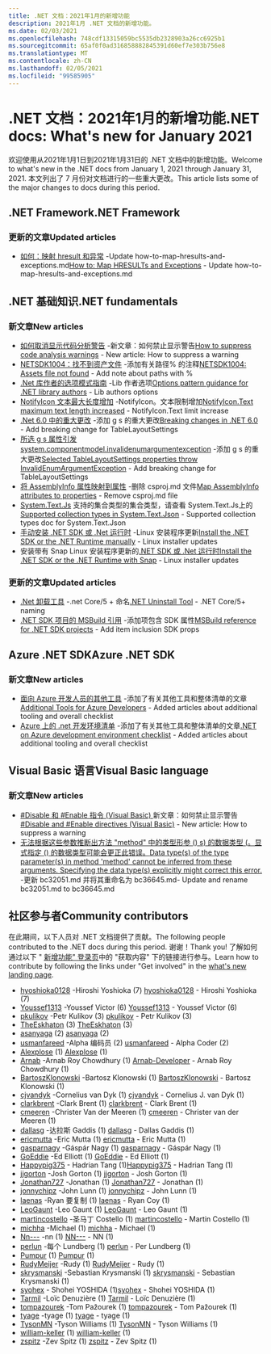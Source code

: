 ```yaml
---
title: .NET 文档：2021年1月的新增功能
description: 2021年1月 .NET 文档的新增功能。
ms.date: 02/03/2021
ms.openlocfilehash: 748cdf13315059bc5535db2328903a26cc6925b1
ms.sourcegitcommit: 65af0f0ad316858882845391d60ef7e303b756e8
ms.translationtype: MT
ms.contentlocale: zh-CN
ms.lasthandoff: 02/05/2021
ms.locfileid: "99585905"
---
```

# <a name="net-docs-whats-new-for-january-2021"></a><span data-ttu-id="14917-103">.NET 文档：2021年1月的新增功能</span><span class="sxs-lookup"><span data-stu-id="14917-103">.NET docs: What's new for January 2021</span></span>

<span data-ttu-id="14917-104">欢迎使用从2021年1月1日到2021年1月31日的 .NET 文档中的新增功能。</span><span class="sxs-lookup"><span data-stu-id="14917-104">Welcome to what's new in the .NET docs from January 1, 2021 through January 31, 2021.</span></span> <span data-ttu-id="14917-105">本文列出了 7 月份对文档进行的一些重大更改。</span><span class="sxs-lookup"><span data-stu-id="14917-105">This article lists some of the major changes to docs during this period.</span></span>

## <a name="net-framework"></a><span data-ttu-id="14917-106">.NET Framework</span><span class="sxs-lookup"><span data-stu-id="14917-106">.NET Framework</span></span>

### <a name="updated-articles"></a><span data-ttu-id="14917-107">更新的文章</span><span class="sxs-lookup"><span data-stu-id="14917-107">Updated articles</span></span>

- <span data-ttu-id="14917-108">[如何：映射 hresult 和异常](../framework/interop/how-to-map-hresults-and-exceptions.md) -Update how-to-map-hresults-and-exceptions.md</span><span class="sxs-lookup"><span data-stu-id="14917-108">[How to: Map HRESULTs and Exceptions](../framework/interop/how-to-map-hresults-and-exceptions.md) - Update how-to-map-hresults-and-exceptions.md</span></span>

## <a name="net-fundamentals"></a><span data-ttu-id="14917-109">.NET 基础知识</span><span class="sxs-lookup"><span data-stu-id="14917-109">.NET fundamentals</span></span>

### <a name="new-articles"></a><span data-ttu-id="14917-110">新文章</span><span class="sxs-lookup"><span data-stu-id="14917-110">New articles</span></span>

- <span data-ttu-id="14917-111">[如何取消显示代码分析警告](../fundamentals/code-analysis/suppress-warnings.md) -新文章：如何禁止显示警告</span><span class="sxs-lookup"><span data-stu-id="14917-111">[How to suppress code analysis warnings](../fundamentals/code-analysis/suppress-warnings.md) - New article: How to suppress a warning</span></span>
- <span data-ttu-id="14917-112">[NETSDK1004：找不到资产文件](../core/tools/sdk-errors/netsdk1004.md) -添加有关路径% 的注释</span><span class="sxs-lookup"><span data-stu-id="14917-112">[NETSDK1004: Assets file not found](../core/tools/sdk-errors/netsdk1004.md) - Add note about paths with %</span></span>
- <span data-ttu-id="14917-113">[.Net 库作者的选项模式指南](../core/extensions/options-library-authors.md) -Lib 作者选项</span><span class="sxs-lookup"><span data-stu-id="14917-113">[Options pattern guidance for .NET library authors](../core/extensions/options-library-authors.md) - Lib authors options</span></span>
- <span data-ttu-id="14917-114">[NotifyIcon 文本最大长度增加](../core/compatibility/windows-forms/6.0/notifyicon-text-max-text-length-increased.md) -NotifyIcon。文本限制增加</span><span class="sxs-lookup"><span data-stu-id="14917-114">[NotifyIcon.Text maximum text length increased](../core/compatibility/windows-forms/6.0/notifyicon-text-max-text-length-increased.md) - NotifyIcon.Text limit increase</span></span>
- <span data-ttu-id="14917-115">[.Net 6.0 中的重大更改](../core/compatibility/6.0.md) -添加 g s 的重大更改</span><span class="sxs-lookup"><span data-stu-id="14917-115">[Breaking changes in .NET 6.0](../core/compatibility/6.0.md) - Add breaking change for TableLayoutSettings</span></span>
- <span data-ttu-id="14917-116">[所选 g s 属性引发 system.componentmodel.invalidenumargumentexception](../core/compatibility/windows-forms/6.0/tablelayoutsettings-apis-throw-invalidenumargumentexception.md) -添加 g s 的重大更改</span><span class="sxs-lookup"><span data-stu-id="14917-116">[Selected TableLayoutSettings properties throw InvalidEnumArgumentException](../core/compatibility/windows-forms/6.0/tablelayoutsettings-apis-throw-invalidenumargumentexception.md) - Add breaking change for TableLayoutSettings</span></span>
- <span data-ttu-id="14917-117">[将 AssemblyInfo 属性映射到属性](../core/migration/assembly-info.md) -删除 csproj.md 文件</span><span class="sxs-lookup"><span data-stu-id="14917-117">[Map AssemblyInfo attributes to properties](../core/migration/assembly-info.md) - Remove csproj.md file</span></span>
- <span data-ttu-id="14917-118">[System.Text.Js](../standard/serialization/system-text-json-supported-collection-types.md) 支持的集合类型的集合类型，请查看 System.Text.Js上的</span><span class="sxs-lookup"><span data-stu-id="14917-118">[Supported collection types in System.Text.Json](../standard/serialization/system-text-json-supported-collection-types.md) - Supported collection types doc for System.Text.Json</span></span>
- <span data-ttu-id="14917-119">[手动安装 .NET SDK 或 .Net 运行时](../core/install/linux-scripted-manual.md) -Linux 安装程序更新</span><span class="sxs-lookup"><span data-stu-id="14917-119">[Install the .NET SDK or the .NET Runtime manually](../core/install/linux-scripted-manual.md) - Linux installer updates</span></span>
- <span data-ttu-id="14917-120">安装带有 Snap Linux 安装程序更新的[.NET SDK 或 .Net 运行时](../core/install/linux-snap.md)</span><span class="sxs-lookup"><span data-stu-id="14917-120">[Install the .NET SDK or the .NET Runtime with Snap](../core/install/linux-snap.md) - Linux installer updates</span></span>

### <a name="updated-articles"></a><span data-ttu-id="14917-121">更新的文章</span><span class="sxs-lookup"><span data-stu-id="14917-121">Updated articles</span></span>

- <span data-ttu-id="14917-122">[.Net 卸载工具](../core/additional-tools/uninstall-tool.md) -.net Core/5 + 命名</span><span class="sxs-lookup"><span data-stu-id="14917-122">[.NET Uninstall Tool](../core/additional-tools/uninstall-tool.md) - .NET Core/5+ naming</span></span>
- <span data-ttu-id="14917-123">[.NET SDK 项目的 MSBuild 引用](../core/project-sdk/msbuild-props.md) -添加项包含 SDK 属性</span><span class="sxs-lookup"><span data-stu-id="14917-123">[MSBuild reference for .NET SDK projects](../core/project-sdk/msbuild-props.md) - Add item inclusion SDK props</span></span>

## <a name="azure-net-sdk"></a><span data-ttu-id="14917-124">Azure .NET SDK</span><span class="sxs-lookup"><span data-stu-id="14917-124">Azure .NET SDK</span></span>

### <a name="new-articles"></a><span data-ttu-id="14917-125">新文章</span><span class="sxs-lookup"><span data-stu-id="14917-125">New articles</span></span>

- <span data-ttu-id="14917-126">[面向 Azure 开发人员的其他工具](../azure/azure-tools.md) -添加了有关其他工具和整体清单的文章</span><span class="sxs-lookup"><span data-stu-id="14917-126">[Additional Tools for Azure Developers](../azure/azure-tools.md) - Added articles about additional tooling and overall checklist</span></span>
- <span data-ttu-id="14917-127">[Azure 上的 .net 开发环境清单](../azure/dotnet-dev-env-checklist.md) -添加了有关其他工具和整体清单的文章</span><span class="sxs-lookup"><span data-stu-id="14917-127">[.NET on Azure development environment checklist](../azure/dotnet-dev-env-checklist.md) - Added articles about additional tooling and overall checklist</span></span>

## <a name="visual-basic-language"></a><span data-ttu-id="14917-128">Visual Basic 语言</span><span class="sxs-lookup"><span data-stu-id="14917-128">Visual Basic language</span></span>

### <a name="new-articles"></a><span data-ttu-id="14917-129">新文章</span><span class="sxs-lookup"><span data-stu-id="14917-129">New articles</span></span>

- <span data-ttu-id="14917-130">[#Disable 和 #Enable 指令 (Visual Basic) ](../visual-basic/language-reference/directives/disable-enable.md) 新文章：如何禁止显示警告</span><span class="sxs-lookup"><span data-stu-id="14917-130">[#Disable and #Enable directives (Visual Basic)](../visual-basic/language-reference/directives/disable-enable.md) - New article: How to suppress a warning</span></span>
- [<span data-ttu-id="14917-131">无法根据这些参数推断出方法 "method" 中的类型形参 () s) 的数据类型 (。显式指定 () 的数据类型可能会更正此错误。</span><span class="sxs-lookup"><span data-stu-id="14917-131">Data type(s) of the type parameter(s) in method 'method' cannot be inferred from these arguments. Specifying the data type(s) explicitly might correct this error.</span></span>](../visual-basic/language-reference/error-messages/bc36645.md) <span data-ttu-id="14917-132">-更新 bc32051.md 并将其重命名为 bc36645.md</span><span class="sxs-lookup"><span data-stu-id="14917-132">- Update and rename bc32051.md to bc36645.md</span></span>

## <a name="community-contributors"></a><span data-ttu-id="14917-133">社区参与者</span><span class="sxs-lookup"><span data-stu-id="14917-133">Community contributors</span></span>

<span data-ttu-id="14917-134">在此期间，以下人员对 .NET 文档提供了贡献。</span><span class="sxs-lookup"><span data-stu-id="14917-134">The following people contributed to the .NET docs during this period.</span></span> <span data-ttu-id="14917-135">谢谢！</span><span class="sxs-lookup"><span data-stu-id="14917-135">Thank you!</span></span> <span data-ttu-id="14917-136">了解如何通过以下 " [新增功能" 登录页](index.yml)中的 "获取内容" 下的链接进行参与。</span><span class="sxs-lookup"><span data-stu-id="14917-136">Learn how to contribute by following the links under "Get involved" in the [what's new landing page](index.yml).</span></span>

- <span data-ttu-id="14917-137">[hyoshioka0128](https://github.com/hyoshioka0128) -Hiroshi Yoshioka (7) </span><span class="sxs-lookup"><span data-stu-id="14917-137">[hyoshioka0128](https://github.com/hyoshioka0128) - Hiroshi Yoshioka (7)</span></span>
- <span data-ttu-id="14917-138">[Youssef1313](https://github.com/Youssef1313) -Youssef Victor (6) </span><span class="sxs-lookup"><span data-stu-id="14917-138">[Youssef1313](https://github.com/Youssef1313) - Youssef Victor (6)</span></span>
- <span data-ttu-id="14917-139">[pkulikov](https://github.com/pkulikov) -Petr Kulikov (3) </span><span class="sxs-lookup"><span data-stu-id="14917-139">[pkulikov](https://github.com/pkulikov) - Petr Kulikov (3)</span></span>
- <span data-ttu-id="14917-140">[TheEskhaton](https://github.com/TheEskhaton) (3) </span><span class="sxs-lookup"><span data-stu-id="14917-140">[TheEskhaton](https://github.com/TheEskhaton) (3)</span></span>
- <span data-ttu-id="14917-141">[asanyaga](https://github.com/asanyaga) (2) </span><span class="sxs-lookup"><span data-stu-id="14917-141">[asanyaga](https://github.com/asanyaga) (2)</span></span>
- <span data-ttu-id="14917-142">[usmanfareed](https://github.com/usmanfareed) -Alpha 编码员 (2) </span><span class="sxs-lookup"><span data-stu-id="14917-142">[usmanfareed](https://github.com/usmanfareed) - Alpha Coder (2)</span></span>
- <span data-ttu-id="14917-143">[Alexplose](https://github.com/Alexplose) (1) </span><span class="sxs-lookup"><span data-stu-id="14917-143">[Alexplose](https://github.com/Alexplose) (1)</span></span>
- <span data-ttu-id="14917-144">[Arnab](https://github.com/Arnab-Developer) -Arnab Roy Chowdhury (1) </span><span class="sxs-lookup"><span data-stu-id="14917-144">[Arnab-Developer](https://github.com/Arnab-Developer) - Arnab Roy Chowdhury (1)</span></span>
- <span data-ttu-id="14917-145">[BartoszKlonowski](https://github.com/BartoszKlonowski) -Bartosz Klonowski (1) </span><span class="sxs-lookup"><span data-stu-id="14917-145">[BartoszKlonowski](https://github.com/BartoszKlonowski) - Bartosz Klonowski (1)</span></span>
- <span data-ttu-id="14917-146">[cjvandyk](https://github.com/cjvandyk) -Cornelius van Dyk (1) </span><span class="sxs-lookup"><span data-stu-id="14917-146">[cjvandyk](https://github.com/cjvandyk) - Cornelius J. van Dyk (1)</span></span>
- <span data-ttu-id="14917-147">[clarkbrent](https://github.com/clarkbrent) -Clark Brent (1) </span><span class="sxs-lookup"><span data-stu-id="14917-147">[clarkbrent](https://github.com/clarkbrent) - Clark Brent (1)</span></span>
- <span data-ttu-id="14917-148">[cmeeren](https://github.com/cmeeren) -Christer Van der Meeren (1) </span><span class="sxs-lookup"><span data-stu-id="14917-148">[cmeeren](https://github.com/cmeeren) - Christer van der Meeren (1)</span></span>
- <span data-ttu-id="14917-149">[dallasg](https://github.com/dallasg) -达拉斯 Gaddis (1) </span><span class="sxs-lookup"><span data-stu-id="14917-149">[dallasg](https://github.com/dallasg) - Dallas Gaddis (1)</span></span>
- <span data-ttu-id="14917-150">[ericmutta](https://github.com/ericmutta) -Eric Mutta (1) </span><span class="sxs-lookup"><span data-stu-id="14917-150">[ericmutta](https://github.com/ericmutta) - Eric Mutta (1)</span></span>
- <span data-ttu-id="14917-151">[gasparnagy](https://github.com/gasparnagy) -Gáspár Nagy (1) </span><span class="sxs-lookup"><span data-stu-id="14917-151">[gasparnagy](https://github.com/gasparnagy) - Gáspár Nagy (1)</span></span>
- <span data-ttu-id="14917-152">[GoEddie](https://github.com/GoEddie) -Ed Elliott (1) </span><span class="sxs-lookup"><span data-stu-id="14917-152">[GoEddie](https://github.com/GoEddie) - Ed Elliott (1)</span></span>
- <span data-ttu-id="14917-153">[Happypig375](https://github.com/Happypig375) - Hadrian Tang (1)</span><span class="sxs-lookup"><span data-stu-id="14917-153">[Happypig375](https://github.com/Happypig375) - Hadrian Tang (1)</span></span>
- <span data-ttu-id="14917-154">[jjgorton](https://github.com/jjgorton) -Josh Gorton (1) </span><span class="sxs-lookup"><span data-stu-id="14917-154">[jjgorton](https://github.com/jjgorton) - Josh Gorton (1)</span></span>
- <span data-ttu-id="14917-155">[Jonathan727](https://github.com/Jonathan727) -Jonathan (1) </span><span class="sxs-lookup"><span data-stu-id="14917-155">[Jonathan727](https://github.com/Jonathan727) - Jonathan (1)</span></span>
- <span data-ttu-id="14917-156">[jonnychipz](https://github.com/jonnychipz) -John Lunn (1) </span><span class="sxs-lookup"><span data-stu-id="14917-156">[jonnychipz](https://github.com/jonnychipz) - John Lunn (1)</span></span>
- <span data-ttu-id="14917-157">[laenas](https://github.com/laenas) -Ryan 要复制 (1) </span><span class="sxs-lookup"><span data-stu-id="14917-157">[laenas](https://github.com/laenas) - Ryan Coy (1)</span></span>
- <span data-ttu-id="14917-158">[LeoGaunt](https://github.com/LeoGaunt) -Leo Gaunt (1) </span><span class="sxs-lookup"><span data-stu-id="14917-158">[LeoGaunt](https://github.com/LeoGaunt) - Leo Gaunt (1)</span></span>
- <span data-ttu-id="14917-159">[martincostello](https://github.com/martincostello) -圣马丁 Costello (1) </span><span class="sxs-lookup"><span data-stu-id="14917-159">[martincostello](https://github.com/martincostello) - Martin Costello (1)</span></span>
- <span data-ttu-id="14917-160">[michha](https://github.com/michha) -Michael (1) </span><span class="sxs-lookup"><span data-stu-id="14917-160">[michha](https://github.com/michha) - Michael (1)</span></span>
- <span data-ttu-id="14917-161">[Nn---](https://github.com/NN---) -nn (1) </span><span class="sxs-lookup"><span data-stu-id="14917-161">[NN---](https://github.com/NN---) - NN (1)</span></span>
- <span data-ttu-id="14917-162">[perlun](https://github.com/perlun) -每个 Lundberg (1) </span><span class="sxs-lookup"><span data-stu-id="14917-162">[perlun](https://github.com/perlun) - Per Lundberg (1)</span></span>
- <span data-ttu-id="14917-163">[Pumpur](https://github.com/Pumpur) (1) </span><span class="sxs-lookup"><span data-stu-id="14917-163">[Pumpur](https://github.com/Pumpur) (1)</span></span>
- <span data-ttu-id="14917-164">[RudyMeijer](https://github.com/RudyMeijer) -Rudy (1) </span><span class="sxs-lookup"><span data-stu-id="14917-164">[RudyMeijer](https://github.com/RudyMeijer) - Rudy (1)</span></span>
- <span data-ttu-id="14917-165">[skrysmanski](https://github.com/skrysmanski) -Sebastian Krysmanski (1) </span><span class="sxs-lookup"><span data-stu-id="14917-165">[skrysmanski](https://github.com/skrysmanski) - Sebastian Krysmanski (1)</span></span>
- <span data-ttu-id="14917-166">[syohex](https://github.com/syohex) - Shohei YOSHIDA (1)</span><span class="sxs-lookup"><span data-stu-id="14917-166">[syohex](https://github.com/syohex) - Shohei YOSHIDA (1)</span></span>
- <span data-ttu-id="14917-167">[Tarmil](https://github.com/Tarmil) -Loïc Denuzière (1) </span><span class="sxs-lookup"><span data-stu-id="14917-167">[Tarmil](https://github.com/Tarmil) - Loïc Denuzière (1)</span></span>
- <span data-ttu-id="14917-168">[tompazourek](https://github.com/tompazourek) -Tom Pažourek (1) </span><span class="sxs-lookup"><span data-stu-id="14917-168">[tompazourek](https://github.com/tompazourek) - Tom Pažourek (1)</span></span>
- <span data-ttu-id="14917-169">[tyage](https://github.com/tyage) -tyage (1) </span><span class="sxs-lookup"><span data-stu-id="14917-169">[tyage](https://github.com/tyage) - tyage (1)</span></span>
- <span data-ttu-id="14917-170">[TysonMN](https://github.com/TysonMN) -Tyson Williams (1) </span><span class="sxs-lookup"><span data-stu-id="14917-170">[TysonMN](https://github.com/TysonMN) - Tyson Williams (1)</span></span>
- <span data-ttu-id="14917-171">[william-keller](https://github.com/william-keller) (1) </span><span class="sxs-lookup"><span data-stu-id="14917-171">[william-keller](https://github.com/william-keller) (1)</span></span>
- <span data-ttu-id="14917-172">[zspitz](https://github.com/zspitz) -Zev Spitz (1) </span><span class="sxs-lookup"><span data-stu-id="14917-172">[zspitz](https://github.com/zspitz) - Zev Spitz (1)</span></span>
